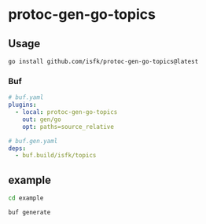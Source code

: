 # protoc-gen-go-topics

## Usage

`go install github.com/isfk/protoc-gen-go-topics@latest`

### Buf

```yaml
# buf.yaml
plugins:
  - local: protoc-gen-go-topics
    out: gen/go
    opt: paths=source_relative

# buf.gen.yaml
deps:
  - buf.build/isfk/topics
```

## example

```sh
cd example

buf generate
```